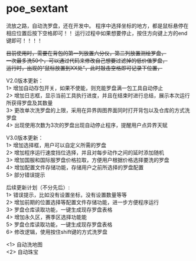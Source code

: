# poe_sextant
流放之路，自动洗罗盘，还在开发中。 
程序中选择坐标的地方，都是鼠标悬停在相应位置后按下空格即可！！
运行过程中如果想要停止，按住方向键上方的end键即可！！！！  
  

~~目前使用时，需要在背包的第一列放置六分仪，第二列放置测绘罗盘，  
一次最多洗50个，可以通过代码来修改自己想要过滤掉的低价值罗盘，  
运行时，出现的“鼠标放置到XX处”，此时敲击空格即可记录下位置，~~  



V2.0版本更新：  
1> 增加自动存包开关，如果不使能，则充能罗盘满一包工具自动停止    
2> 增加日志框，显示当前工具执行进度，并且在结束时进行总结，展示本次运行所获得罗盘及其数量  
3> 更改单次洗罗盘的上限，采用在异界舆图界面同时打开背包以及仓库的方式洗罗盘  
4> 出现使用次数为3次的罗盘出现自动停止程序，提醒用户点异界天赋

V3.0版本更新：  
1> 增加选择框，用户可以自定义所需的罗盘   
2> 增加程序运行速度挡位选择，并且对每步动作之间的延时添加随机  
3> 增加国服和国际服罗盘价格拉取，方便用户根据价格选择要洗的罗盘  
4> 增加配置文件存储功能，存储用户之前所选择的罗盘配置  
5> 部分错误提示  

后续更新计划（不分先后）:  
1> 错误提示，比如没有设置坐标，没有设置数量等等  
2> 增加前期的位置选择等配置文件存储功能，进一步方便程序运行  
3> 罗盘仓库读取功能，一键生成现存罗盘表格  
4> 增加永久区，赛季区选择功能能  
5> 罗盘仓库读取功能，一键生成现存罗盘表格  
6> 修改逻辑，使用按住shift键的方式洗罗盘  

<1> 自动洗地图  
<2> 自动珠宝




